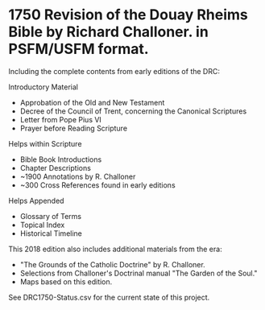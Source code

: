 # 1750 Revision of the Douay Rheims Bible by Richard Challoner. in PSFM/USFM format. 

Including the complete contents from early editions of the DRC:

Introductory Material
+ Approbation of the Old and New Testament
+ Decree of the Council of Trent, concerning the Canonical Scriptures
+ Letter from Pope Pius VI
+ Prayer before Reading Scripture

Helps within Scripture
+ Bible Book Introductions
+ Chapter Descriptions
+ ~1900 Annotations by R. Challoner
+ ~300 Cross References found in early editions

Helps Appended
+ Glossary of Terms 
+ Topical Index
+ Historical Timeline

This 2018 edition also includes additional materials from the era: 
+ "The Grounds of the Catholic Doctrine" by R. Challoner. 
+ Selections from Challoner's Doctrinal manual "The Garden of the Soul."
+ Maps based on this edition.

See DRC1750-Status.csv for the current state of this project.
